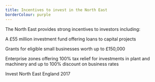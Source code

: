 ```yaml
---
title: Incentives to invest in the North East
borderColour: purple
---
```

The North East provides strong incentives to investors including:


A £55 million investment fund offering loans to capital projects


Grants for eligible small businesses worth up to £150,000


Enterprise zones offering 100% tax relief for investments in plant and machinery and up to 100% discount on business rates


Invest North East England 2017
